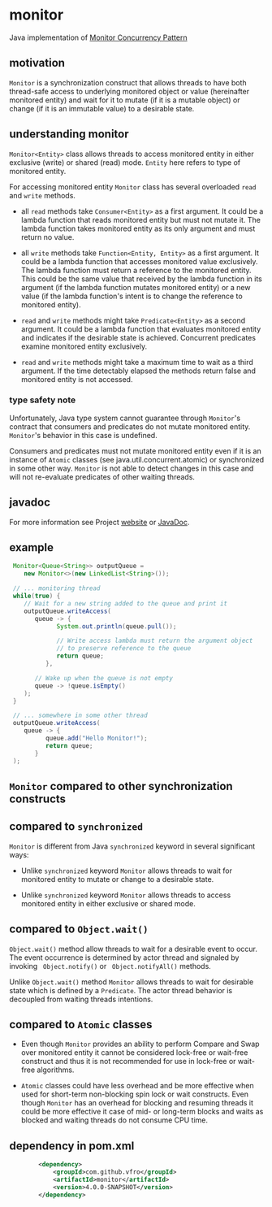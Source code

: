 # monitor

Java implementation of [Monitor Concurrency Pattern][1]

## motivation

`Monitor` is a synchronization construct that allows threads to have both thread-safe access to underlying monitored object or value (hereinafter monitored entity) and wait for it to mutate (if it is a mutable object) or change (if it is an immutable value) to a desirable state.

## understanding monitor

`Monitor<Entity>` class allows threads to access monitored entity in either exclusive (write) or shared (read) mode. `Entity` here refers to type of monitored entity.

For accessing monitored entity `Monitor` class has several overloaded `read` and `write` methods.

* all `read` methods take `Consumer<Entity>` as a first argument. It could be a lambda function that reads monitored entity but must not mutate it. The lambda function takes monitored entity as its only argument and must return no value.

* all `write` methods take `Function<Entity, Entity>` as a first argument. It could be a lambda function that accesses monitored value exclusively. The lambda function must return a reference to the monitored entity. This could be the same value that received by the lambda function in its argument (if the lambda function mutates monitored entity) or a new value (if the lambda function's intent is to change the reference to monitored entity).

* `read` and `write` methods might take `Predicate<Entity>` as a second argument. It could be a lambda function that evaluates monitored entity and indicates if the desirable state is achieved. Concurrent predicates examine monitored entity exclusively.

* `read` and `write` methods might take a maximum time to wait as a third argument. If the time detectably elapsed the methods return false and monitored entity is not accessed.

### type safety note

Unfortunately, Java type system cannot guarantee through `Monitor`'s contract that consumers and predicates do not mutate monitored entity. `Monitor`'s behavior in this case is undefined.

Consumers and predicates must not mutate monitored entity even if it is an instance of `Atomic` classes (see java.util.concurrent.atomic) or synchronized in some other way. `Monitor` is not able to detect changes in this case and will not re-evaluate predicates of other waiting threads.

## javadoc

For more information see Project [website][2] or [JavaDoc][3].

## example

```java
 Monitor<Queue<String>> outputQueue =
    new Monitor<>(new LinkedList<String>());

 // ... monitoring thread
 while(true) {
    // Wait for a new string added to the queue and print it   
    outputQueue.writeAccess(
       queue -> {
             System.out.println(queue.pull());

             // Write access lambda must return the argument object
             // to preserve reference to the queue
             return queue;
          },

       // Wake up when the queue is not empty
       queue -> !queue.isEmpty()
    );
 }

 // ... somewhere in some other thread
 outputQueue.writeAccess(
    queue -> {
          queue.add("Hello Monitor!");
          return queue;
       }
 );
```

## `Monitor` compared to other synchronization constructs

## compared to `synchronized`

`Monitor` is different from Java `synchronized` keyword in several significant ways:

* Unlike `synchronized` keyword `Monitor` allows threads to wait for monitored entity to mutate or change to a desirable state.

* Unlike `synchronized` keyword `Monitor` allows threads to access monitored entity in either exclusive or shared mode.

## compared to `Object.wait()`

`Object.wait()` method allow threads to wait for a desirable event to occur. The event occurrence is determined by actor thread and signaled by invoking ` Object.notify()` or ` Object.notifyAll()` methods.

Unlike `Object.wait()` method `Monitor` allows threads to wait for desirable state which is defined by a `Predicate`. The actor thread behavior is decoupled from waiting threads intentions. 

## compared to `Atomic` classes

* Even though `Monitor` provides an ability to perform Compare and Swap over monitored entity it cannot be considered lock-free or wait-free construct and thus it is not recommended for use in lock-free or wait-free algorithms.

* `Atomic` classes could have less overhead and be more effective when used for short-term non-blocking spin lock or wait constructs. Even though `Monitor` has an overhead for blocking and resuming threads it could be more effective it case of mid- or long-term blocks and waits as blocked and waiting threads do not consume CPU time. 

## dependency in pom.xml

```xml
        <dependency>
            <groupId>com.github.vfro</groupId>
            <artifactId>monitor</artifactId>
            <version>4.0.0-SNAPSHOT</version>
        </dependency>
```

  [1]: https://en.wikipedia.org/wiki/Monitor_(synchronization)
  [2]: https://vfro.github.io/monitor
  [3]: https://vfro.github.io/monitor/apidocs/index.html

